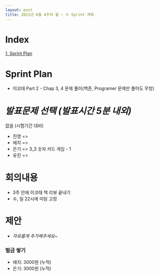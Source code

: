 ```yaml
---
layout: post
title: 2021년 6월 4주차 월 ~ 수 Sprint 계획
---
```


# Index

[1. Sprint Plan](#Sprint-Plan)



# Sprint Plan

- 이코태 Part 2 - Chap 3, 4 문제 풀이(백준, Programer 문제만 풀어도 무방)



# _발표문제 선택 (발표시간 5분 내외)_

없음 (시험기간 대비)

- 진영 =>
- 애지 => 
- 은기 => 3_3 숫자 카드 게임 - 1
- 유진 =>



# 회의내용

- 3주 안에 이코태 책 리뷰 끝내기
- 수, 일 22시에 미팅 고정



# 제안

- _자유롭게 추가해주세요~_



### 벌금 쌓기

- 애지: 3000원 (누적)
- 은기: 3000원 (누적)
